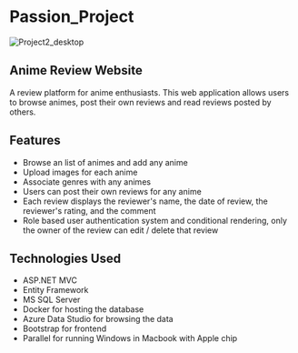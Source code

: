 # Passion_Project
![Project2_desktop](https://github.com/williamphk/Passion_Project/assets/65807958/b3dbaebb-5f09-4429-9a4b-0a2352d30005)

## Anime Review Website
A review platform for anime enthusiasts. This web application allows users to browse animes, post their own reviews and read reviews posted by others.

## Features
- Browse an list of animes and add any anime
- Upload images for each anime
- Associate genres with any animes
- Users can post their own reviews for any anime
- Each review displays the reviewer's name, the date of review, the reviewer's rating, and the comment
- Role based user authentication system and conditional rendering, only the owner of the review can edit / delete that review

## Technologies Used
- ASP.NET MVC
- Entity Framework
- MS SQL Server
- Docker for hosting the database
- Azure Data Studio for browsing the data
- Bootstrap for frontend
- Parallel for running Windows in Macbook with Apple chip
